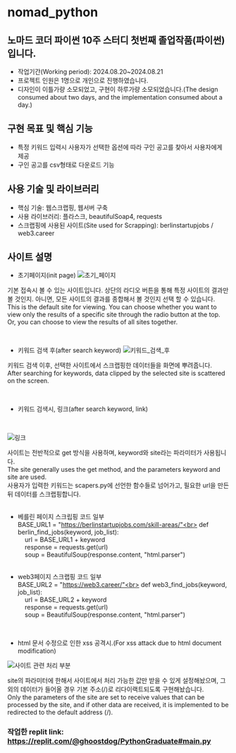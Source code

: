 # nomad_python

## 노마드 코더 파이썬 10주 스터디 첫번째 졸업작품(파이썬)입니다.
- 작업기간(Working period): 2024.08.20~2024.08.21
- 프로젝트 인원은 1명으로 개인으로 진행하였습니다.
- 디자인이 이틀가량 소모되었고, 구현이 하루가량 소모되었습니다.(The design consumed about two days, and the implementation consumed about a day.)

## 구현 목표 및 핵심 기능
- 특정 키워드 입력시 사용자가 선택한 옵션에 따라 구인 공고를 찾아서 사용자에게 제공
- 구인 공고를 csv형태로 다운로드 기능

## 사용 기술 및 라이브러리
- 핵심 기술: 웹스크랩핑, 웹서버 구축
- 사용 라이브러리: 플라스크, beautifulSoap4, requests
- 스크랩핑에 사용된 사이트(Site used for Scrapping): berlinstartupjobs / web3.career

## 사이트 설명
- 초기페이지(init page)
![초기_페이지](https://github.com/user-attachments/assets/854d4848-f2dc-4bea-bf25-d8d1d6a165d5)

기본 접속시 볼 수 있는 사이트입니다. 상단의 라디오 버튼을 통해 특정 사이트의 결과만 볼 것인지. 아니면, 모든 사이트의 결과를 종합해서 볼 것인지 선택 할 수 있습니다. <br>
This is the default site for viewing. You can choose whether you want to view only the results of a specific site through the radio button at the top. Or, you can choose to view the results of all sites together.

<br>

- 키워드 검색 후(after search keyword)
![키워드_검색_후](https://github.com/user-attachments/assets/ace661cd-208e-441c-8a2e-01d026a4a93b)

키워드 검색 이후, 선택한 사이트에서 스크랩핑한 데이터들을 화면에 뿌려줍니다. <br>
After searching for keywords, data clipped by the selected site is scattered on the screen.

<br>

- 키워드 검색시, 링크(after search keyword, link)

  <br>

![링크](https://github.com/user-attachments/assets/3cbb2670-3d2e-4a47-b602-6e1c0386b0b0)

사이트는 전반적으로 get 방식을 사용하며, keyword와 site라는 파라미터가 사용됩니다. <br>
The site generally uses the get method, and the parameters keyword and site are used.<br>
사용자가 입력한 키워드는 scapers.py에 선언한 함수들로 넘어가고, 필요한 url을 만든 뒤 데이터를 스크랩핑합니다.<br><br>
- 베를린 페이지 스크립핑 코드 일부<br>
BASE_URL1 = "https://berlinstartupjobs.com/skill-areas/"<br>
def berlin_find_jobs(keyword, job_list):<br>
&nbsp;&nbsp;&nbsp;&nbsp;url = BASE_URL1 + keyword<br>
  &nbsp;&nbsp;&nbsp;&nbsp;response = requests.get(url)<br>
  &nbsp;&nbsp;&nbsp;&nbsp;soup = BeautifulSoup(response.content, "html.parser")<br><br>
  
- web3페이지 스크랩핑 코드 일부<br>
BASE_URL2 = "https://web3.career/"<br>
def web3_find_jobs(keyword, job_list):<br>
&nbsp;&nbsp;&nbsp;&nbsp;url = BASE_URL2 + keyword<br>
  &nbsp;&nbsp;&nbsp;&nbsp;response = requests.get(url)<br>
  &nbsp;&nbsp;&nbsp;&nbsp;soup = BeautifulSoup(response.content, "html.parser")<br>


<br>

- html 문서 수정으로 인한 xss 공격시.(For xss attack due to html document modification)

![사이트 관련 처리 부분](https://github.com/user-attachments/assets/b0bf60de-b315-4568-97cb-dac32f65d68d)

site의 파라미터에 한해서 사이트에서 처리 가능한 값만 받을 수 있게 설정해놨으며, 그 외의 데이터가 들어올 경우 기본 주소(/)로 리다이랙트되도록 구현해놨습니다. <br>
Only the parameters of the site are set to receive values that can be processed by the site, and if other data are received, it is implemented to be redirected to the default address (/).

### 작업한 replit link: https://replit.com/@ghoostdog/PythonGraduate#main.py
